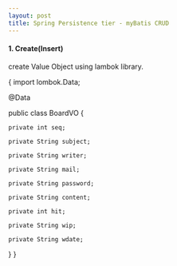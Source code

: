 ```yaml
---
layout: post
title: Spring Persistence tier - myBatis CRUD
---
```

#### 1. Create(Insert)

create Value Object using lambok library.

{
import lombok.Data;

@Data

public class BoardVO {

	private int seq;

	private String subject;

	private String writer;

	private String mail;

	private String password;

	private String content;

	private int hit;

	private String wip;

	private String wdate;
	
}
}

